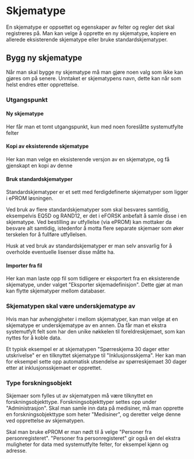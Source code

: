 # Skjematype

En skjematype er oppsettet og egenskaper av felter og regler det skal registreres på. 
Man kan velge å opprette en ny skjematype, kopiere en allerede eksisterende skjematype eller bruke standardskjematyper.

## Bygg ny skjematype

Når man skal bygge ny skjematype må man gjøre noen valg som ikke kan gjøres om på senere. Unntaket er skjematypens navn, dette kan når som helst endres etter opprettelse.

### Utgangspunkt

#### Ny skjematype
Her får man et tomt utgangspunkt, kun med noen foreslåtte systemutfylte felter

#### Kopi av eksisterende skjematype
Her kan man velge en eksisterende versjon av en skjematype, og få gjenskapt en kopi av denne

#### Bruk standardskjematyper
Standardskjematyper er et sett med ferdigdefinerte skjematyper som ligger i ePROM løsningen.

Ved bruk av flere standardskjematyper som skal besvares samtidig, eksempelvis EQ5D og RAND12, er det i eFORSK anbefalt å samle disse i en skjematype. Ved bestilling av utfyllelse (via ePROM) kan mottaker da besvare alt samtidig, istedenfor å motta flere separate skjemaer som øker terskelen for å fullføre utfyllelsen.

Husk at ved bruk av standardskjematyper er man selv ansvarlig for å overholde eventuelle lisenser disse måtte ha.

#### Importer fra fil
Her kan man laste opp fil som tidligere er eksportert fra en eksisterende skjematype, under valget "Eksporter skjemadefinisjon". Dette gjør at man kan flytte skjematyper mellom databaser.

### Skjematypen skal være underskjematype av

Hvis man har avhengigheter i mellom skjematyper, kan man velge at en skjematype er underskjematype av en annen. Da får man et ekstra systemutfylt felt som har den unike nøkkelen til foreldreskjemaet, som kan nyttes for å koble data. 

Et typisk eksempel er at skjematypen "Spørreskjema 30 dager etter utskrivelse" er en tilknyttet skjematype til "Inklusjonsskjema". Her kan man for eksempel sette opp automatisk utsendelse av spørreskjemaet 30 dager etter at inklusjonsskjemaet er opprettet.

### Type forskningsobjekt

Skjemaer som fylles ut av skjematypen må være tilknyttet en forskningsobjekttype. Forskningsobjekttyper settes opp under "Administrasjon". Skal man samle inn data på medisiner, må man opprette en forskningsobjekttype som heter "Medisiner", og deretter velge denne ved opprettelse av skjematypen. 

Skal man bruke ePROM er man nødt til å velge "Personer fra personregisteret". "Personer fra personregisteret" gir også en del ekstra muligheter for data med systemutfylte felter, for eksempel kjønn og adresse.
